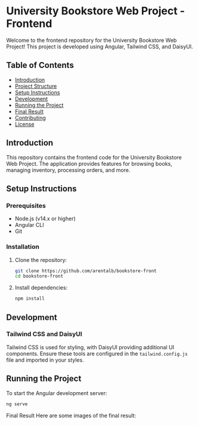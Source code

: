 # University Bookstore Web Project - Frontend

Welcome to the frontend repository for the University Bookstore Web Project! This project is developed using Angular,
Tailwind CSS, and DaisyUI.

## Table of Contents

- [Introduction](#introduction)
- [Project Structure](#project-structure)
- [Setup Instructions](#setup-instructions)
- [Development](#development)
- [Running the Project](#running-the-project)
- [Final Result](#final-result)
- [Contributing](#contributing)
- [License](#license)

## Introduction

This repository contains the frontend code for the University Bookstore Web Project. The application provides features
for browsing books, managing inventory, processing orders, and more.

## Setup Instructions

### Prerequisites

- Node.js (v14.x or higher)
- Angular CLI
- Git

### Installation

1. Clone the repository:
    ```bash
    git clone https://github.com/arentalb/bookstore-front
    cd bookstore-front
    ```
2. Install dependencies:
    ```bash
    npm install
    ```

## Development

### Tailwind CSS and DaisyUI

Tailwind CSS is used for styling, with DaisyUI providing additional UI components. Ensure these tools are configured in
the `tailwind.config.js` file and imported in your styles.

## Running the Project

To start the Angular development server:

```bash
ng serve
```

Final Result
Here are some images of the final result:

